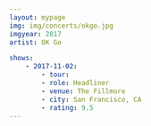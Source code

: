 ```yaml
---
layout: mypage
img: img/concerts/okgo.jpg
imgyear: 2017
artist: OK Go

shows:
    - 2017-11-02: 
        - tour:
        - role: Headliner
        - venue: The Fillmore
        - city: San Francisco, CA
        - rating: 9.5
---
```

